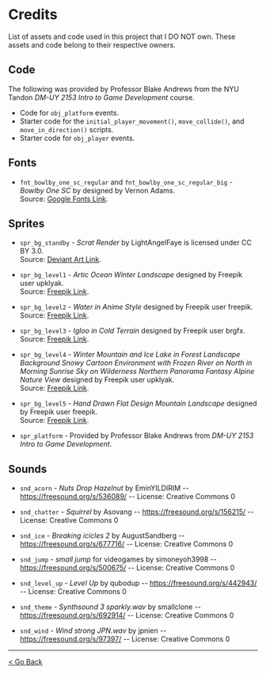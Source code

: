 # Credits

List of assets and code used in this project that I DO NOT own. These assets and code belong to their respective owners.

## Code

The following was provided by Professor Blake Andrews from the NYU Tandon _DM-UY 2153 Intro to Game Development_ course.

- Code for `obj_platform` events.
- Starter code for the `initial_player_movement()`, `move_collide()`, and `move_in_direction()` scripts.
- Starter code for `obj_player` events.

## Fonts

- `fnt_bowlby_one_sc_regular` and `fnt_bowlby_one_sc_regular_big` - _Bowlby One SC_ by designed by Vernon Adams.<br>
  Source: [Google Fonts Link](https://fonts.google.com/specimen/Bowlby+One+SC).

## Sprites

- `spr_bg_standby` - _Scrat Render_ by LightAngelFaye is licensed under CC BY 3.0.<br>
  Source: [Deviant Art Link](https://www.deviantart.com/lightangelfaye/art/Scrat-render-484912598).

- `spr_bg_level1` - _Artic Ocean Winter Landscape_ designed by Freepik user upklyak.<br>
  Source: [Freepik Link](https://www.freepik.com/free-vector/arctic-ocean-winter-landscape_194667472.htm#fromView=search&page=1&position=15&uuid=8874faf2-88c4-435d-9a3a-2122feb4ddcd).

- `spr_bg_level2` - _Water in Anime Style_ designed by Freepik user freepik.<br>
  Source: [Freepik Link](https://www.freepik.com/free-ai-image/water-anime-style_94461810.htm#fromView=search&page=1&position=20&uuid=8874faf2-88c4-435d-9a3a-2122feb4ddcd).

- `spr_bg_level3` - _Igloo in Cold Terrain_ designed by Freepik user brgfx.<br>
  Source: [Freepik Link](https://www.freepik.com/free-vector/igloo-cold-terrain_4298507.htm#fromView=search&page=1&position=46&uuid=8874faf2-88c4-435d-9a3a-2122feb4ddcd).

- `spr_bg_level4` - _Winter Mountain and Ice Lake in Forest Landscape Background Snowy Cartoon Environment with Frozen River on North in Morning Sunrise Sky on Wilderness Northern Panorama Fantasy Alpine Nature View_ designed by Freepik user upklyak.<br>
  Source: [Freepik Link](https://www.freepik.com/free-vector/winter-mountain-ice-lake-forest-landscape-background-snowy-cartoon-environment-with-frozen-river-north-morning-sunrise-sky-wilderness-northern-panorama-fantasy-alpine-nature-view_67808221.htm#fromView=search&page=2&position=16&uuid=07e232d7-5984-482e-9126-74d6cfc2c022).

- `spr_bg_level5` - _Hand Drawn Flat Design Mountain Landscape_ designed by Freepik user freepik.<br>
  Source: [Freepik Link](https://www.freepik.com/free-vector/hand-drawn-flat-design-mountain-landscape_20008362.htm#fromView=search&page=4&position=40&uuid=07e232d7-5984-482e-9126-74d6cfc2c022).

- `spr_platform` - Provided by Professor Blake Andrews from _DM-UY 2153 Intro to Game Development_.

## Sounds

- `snd_acorn` - _Nuts Drop Hazelnut_ by EminYILDIRIM -- https://freesound.org/s/536089/ -- License: Creative Commons 0

- `snd_chatter` - _Squirrel_ by Asovang -- https://freesound.org/s/156215/ -- License: Creative Commons 0

- `snd_ice` - _Breaking icicles 2_ by AugustSandberg -- https://freesound.org/s/677716/ -- License: Creative Commons 0

- `snd_jump` - _small jump_ for videogames by simoneyoh3998 -- https://freesound.org/s/500675/ -- License: Creative Commons 0

- `snd_level_up` - _Level Up_ by qubodup -- https://freesound.org/s/442943/ -- License: Creative Commons 0

- `snd_theme` - _Synthsound 3 sparkly.wav_ by smallclone -- https://freesound.org/s/692914/ -- License: Creative Commons 0

- `snd_wind` - _Wind strong JPN.wav_ by jpnien -- https://freesound.org/s/97397/ -- License: Creative Commons 0

---

[< Go Back](https://github.com/ev2070/NutcaseForAcorns)
